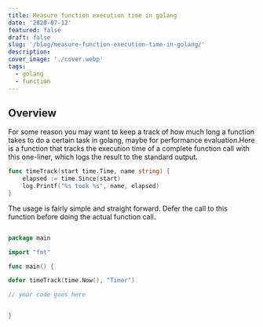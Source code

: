 ```yaml
---
title: Measure function execution time in golang
date: '2020-07-12'
featured: false
draft: false
slug: '/blog/measure-function-execution-time-in-golang/'
description:
cover_image: './cover.webp'
tags:
  - golang
  - function
---
```


## Overview

For some reason you may want to keep a track of how much long a function takes to do a certain task in golang, maybe for performance evaluation.Here is a function that tracks the execution time of a complete function call with this one-liner, which logs the result to the standard output.

```go
func timeTrack(start time.Time, name string) {
	elapsed := time.Since(start)
	log.Printf("%s took %s", name, elapsed)
}

```

The usage is fairly simple and straight forward. Defer the call to this function before doing the actual function call.

```go

package main

import "fmt"

func main() {

defer timeTrack(time.Now(), "Timer")

// your code goes here


}

```
